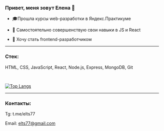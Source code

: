 ### Привет, меня зовут Елена 👋
- :mortar_board:Прошла курсы web-разработки в Яндекс.Практикуме

- :muscle: Самостоятельно совершенствую свои навыки в JS и React

- :dart: Хочу стать frontend-разработчиком


---
### Cтек:

HTML, CSS, JavaScript, React, Node.js, Express, MongoDB, Git

<br>

<!-- <div>
  <img src="https://github.com/devicons/devicon/blob/master/icons/html5/html5-original.svg" title="HTML5" alt="HTML" width="40" height="40"/>&nbsp;
  <img src="https://github.com/devicons/devicon/blob/master/icons/css3/css3-plain-wordmark.svg"  title="CSS3" alt="CSS" width="40" height="40"/>&nbsp;
  <img src="https://github.com/devicons/devicon/blob/master/icons/javascript/javascript-original.svg" title="JavaScript" alt="JavaScript" width="40" height="40"/>&nbsp;
  <img src="https://github.com/devicons/devicon/blob/master/icons/react/react-original-wordmark.svg" title="React" alt="React" width="40" height="40"/>&nbsp;
  <img src="https://github.com/devicons/devicon/blob/master/icons/nodejs/nodejs-original-wordmark.svg" title="NodeJS" alt="NodeJS" width="40" height="40"/>&nbsp;
  <img src="https://github.com/devicons/devicon/blob/master/icons/express/express-original-wordmark.svg" title="Express" alt="Express" width="40" height="40"/>&nbsp;
   <img src="https://github.com/devicons/devicon/blob/master/icons/git/git-original-wordmark.svg" title="Git" alt="Git" width="40" height="40"/>&nbsp;
  <img src="https://github.com/devicons/devicon/blob/master/icons/mongodb/mongodb-plain-wordmark.svg" title="MongoDb" alt="MongoDb" width="40" height="40"/>&nbsp;
</div>
    <br>
     <br> -->
     
   [![Top Langs](https://github-readme-stats.vercel.app/api/top-langs/?username=Elena-prog&layout=compact&theme=graywhite  )](https://github.com/anuraghazra/github-readme-stats)
   
 ---
 
 ### Контакты:
Tg: t.me/elts77

Email: elts77@gmail.com
  
  
<!-- 

<div id="header" align="center">
  <img src="https://media.giphy.com/media/j0HjChGV0J44KrrlGv/giphy.gif"/>
</div> -->
